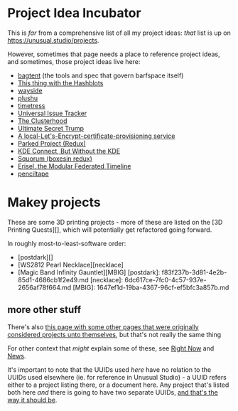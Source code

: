 # Project Idea Incubator

This is *far* from a comprehensive list of all my project ideas: *that* list is up on https://unusual.studio/projects.

However, sometimes that page needs a place to reference project ideas, and sometimes, those project ideas live here:

- [bagtent][] (the tools and spec that govern barfspace itself)
- [This thing with the Hashblots][mindsweeper]
- [wayside][]
- [plushu][]
- [timetress][]
- [Universal Issue Tracker][]
- [The Clusterhood][perfect-workspace.md]
- [Ultimate Secret Trump][]
- [A local-Let's-Encrypt-certificate-provisioning service][LocalLetsEncrypt]
- [Parked Project (Redux)][PPR]
- [KDE Connect, But Without the KDE][remote]
- [Squorum (boxesin redux)][Squorum]
- [Erisel, the Modular Federated Timeline][Erisel]
- [penciltape][]

[bagtent]: ba00b8cb-9d05-4aef-bd50-0990f82dd723.md
[LocalLetsEncrypt]: af61f26f-4813-4473-9550-cc038de75965.md
[PPR]: 416491ee-4b52-4887-96f0-465f361a36ea.md
[remote]: 8639e616-3739-488a-8972-138ab1d4dd0a.md
[mindsweeper]: 70c6cf0c-360c-4f59-959a-663ed81b4751.md
[wayside]: 21af29aa-0dfe-4145-877f-7eb51e38f53e.md
[plushu]: 10cfcf6f-df6f-4f83-9f17-6a43a43c15e6.md
[timetress]: 0f7c0d76-21f0-4ad1-aed0-d81402293359.md
[Universal Issue Tracker]: 1305adb9-59a7-4179-a9fe-0ddedd802034.md
[perfect-workspace.md]: 9664b592-59ed-4ac5-bf15-9b67f67af111.md
[Ultimate Secret Trump]: be41a368-ece7-4e79-a3cf-dbfbb6fd4939.md
[Right Now]: 41218b84-cd08-48a5-b91a-865e8b90c46a.md
[News]: afcfaa78-ef7e-429e-a2ea-0b5c7abaf7b7.md
[etc]: 4adf317e-82f2-4241-9231-e6d23667aeaf.md
[Squorum]: 80c01468-5a12-4496-90f0-64abad259156.md
[Erisel]: a4698628-2fba-4d14-9f31-72b8e9688445.md
[penciltape]: 1c1aa2a1-afe6-458b-8326-54627f9808b2.md

# Makey projects

These are some 3D printing projects - more of these are listed on the [3D Printing Quests][], which will potentially get refactored going forward.

[3D Printing Stuff]: b2694758-f919-4d46-a29b-7bbf189eab38.md

In roughly most-to-least-software order:

- [postdark][]
- [WS2812 Pearl Necklace][necklace]
- [Magic Band Infinity Gauntlet][MBIG]
[postdark]: f83f237b-3d81-4e2b-85d1-4686cb1f2e49.md
[necklace]: 6dc617ce-7fc0-4c57-937e-2656af78f664.md
[MBIG]: 1647ef1d-19ba-4367-96cf-ef5bfc3a857b.md

## more other stuff

There's also [this page with some other pages that were originally considered projects unto themselves][etc], but that's not really the same thing

For other context that *might* explain some of these, see [Right Now][] and [News][].

It's important to note that the UUIDs used *here* have no relation to the UUIDs used elsewhere (ie. for reference in Unusual Studio) - a UUID refers either to a project listing there, or a document here. Any project that's listed both here *and* there is going to have two separate UUIDs, [and that's the way it should be](https://github.com/stuartpb/leannotes/issues/8).
